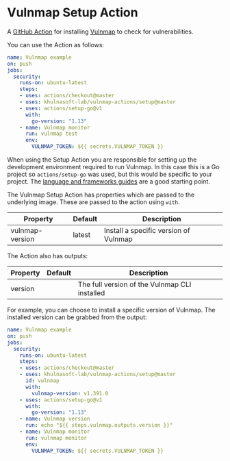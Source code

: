# Vulnmap Setup Action

A [GitHub Action](https://github.com/features/actions) for installing [Vulnmap](https://khulnasoft.com/VulnmapGH) to check for
vulnerabilities.

You can use the Action as follows:

```yaml
name: Vulnmap example 
on: push
jobs:
  security:
    runs-on: ubuntu-latest
    steps:
    - uses: actions/checkout@master
    - uses: khulnasoft-lab/vulnmap-actions/setup@master
    - uses: actions/setup-go@v1
      with:
        go-version: "1.13"
    - name: Vulnmap monitor 
      run: vulnmap test
      env:
        VULNMAP_TOKEN: ${{ secrets.VULNMAP_TOKEN }}
```

When using the Setup Action you are responsible for setting up the development environment required to run Vulnmap.
In this case this is a Go project so `actions/setup-go` was used, but this would be specific to your project. The [language and frameworks guides](https://docs.github.com/en/actions/language-and-framework-guides) are a good starting point.

The Vulnmap Setup Action has properties which are passed to the underlying image. These are
passed to the action using `with`.

| Property | Default | Description |
| --- | --- | --- |
| vulnmap-version | latest | Install a specific version of Vulnmap |

The Action also has outputs:

| Property | Default | Description |
| --- | --- | --- |
| version |   | The full version of the Vulnmap CLI installed |

For example, you can choose to install a specific version of Vulnmap. The installed version can be
grabbed from the output:

```yaml
name: Vulnmap example
on: push
jobs:
  security:
    runs-on: ubuntu-latest
    steps:
    - uses: actions/checkout@master
    - uses: khulnasoft-lab/vulnmap-actions/setup@master
      id: vulnmap
      with:
        vulnmap-version: v1.391.0
    - uses: actions/setup-go@v1
      with:
        go-version: "1.13"
    - name: Vulnmap version
      run: echo "${{ steps.vulnmap.outputs.version }}"
    - name: Vulnmap monitor 
      run: vulnmap monitor
      env:
        VULNMAP_TOKEN: ${{ secrets.VULNMAP_TOKEN }}
```
